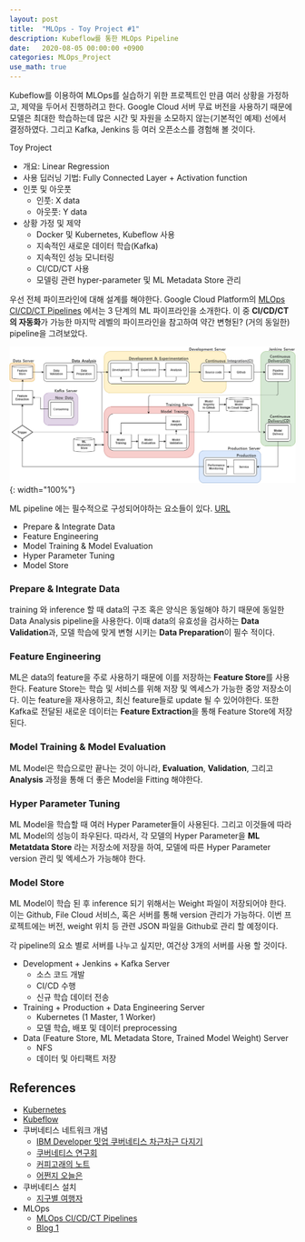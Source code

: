 ```yaml
---
layout: post
title:  "MLOps - Toy Project #1"
description: Kubeflow를 통한 MLOps Pipeline
date:   2020-08-05 00:00:00 +0900
categories: MLOps_Project
use_math: true
---
```


Kubeflow를 이용하여 MLOps를 실습하기 위한 프로젝트인 만큼 여러 상황을 가정하고, 제약을 두어서 진행하려고 한다. Google Cloud 서버 무료 버전을 사용하기 때문에 모델은 최대한 학습하는데 많은 시간 및 자원을 소모하지 않는(기본적인 예제) 선에서 결정하였다. 그리고 Kafka, Jenkins 등 여러 오픈소스를 경험해 볼 것이다.

Toy Project
- 개요: Linear Regression
- 사용 딥러닝 기법: Fully Connected Layer + Activation function
- 인풋 및 아웃풋
    - 인풋: X data
    - 아웃풋: Y data
- 상황 가정 및 제약
    - Docker 및 Kubernetes, Kubeflow 사용
    - 지속적인 새로운 데이터 학습(Kafka)
    - 지속적인 성능 모니터링
    - CI/CD/CT 사용
    - 모델링 관련 hyper-parameter 및 ML Metadata Store 관리

우선 전체 파이프라인에 대해 설계를 해야한다. Google Cloud Platform의 [MLOps CI/CD/CT Pipelines](https://cloud.google.com/solutions/machine-learning/mlops-continuous-delivery-and-automation-pipelines-in-machine-learning) 에서는 3 단계의 ML 파이프라인을 소개한다. 이 중 **CI/CD/CT 의 자동화**가 가능한 마지막 레벨의 파이프라인을 참고하여 약간 변형된? (거의 동일한) pipeline을 그려보았다.

![pipeline](https://raw.githubusercontent.com/byeongjokim/byeongjokim.github.io/master/assets/images/mlops1/pipeline.png){: width="100%"}

ML pipeline 에는 필수적으로 구성되어야하는 요소들이 있다. [URL](https://growingdata.com.au/mlops-ci-cd-for-machine-learning-pipelines-model-deployment-with-kubeflow/?preview=true&_thumbnail_id=5121)
- Prepare & Integrate Data
- Feature Engineering
- Model Training & Model Evaluation
- Hyper Parameter Tuning
- Model Store

### Prepare & Integrate Data
training 와 inference 할 때 data의 구조 혹은 양식은 동일해야 하기 때문에 동일한 Data Analysis pipeline을 사용한다. 이때 data의 유효성을 검사하는 **Data Validation**과, 모델 학습에 맞게 변형 시키는 **Data Preparation**이 필수 적이다.

### Feature Engineering
ML은 data의 feature을 주로 사용하기 때문에 이를 저장하는 **Feature Store**를 사용한다. Feature Store는 학습 및 서비스를 위해 저장 및 엑세스가 가능한 중앙 저장소이다. 이는 feature을 재사용하고, 최신 feature들로 update 될 수 있어야한다. 또한 Kafka로 전달된 새로운 데이터는 **Feature Extraction**을 통해 Feature Store에 저장된다.

### Model Training & Model Evaluation
ML Model은 학습으로만 끝나는 것이 아니라, **Evaluation**, **Validation**, 그리고 **Analysis** 과정을 통해 더 좋은 Model을 Fitting 해야한다.

### Hyper Parameter Tuning
ML Model을 학습할 때 여러 Hyper Parameter들이 사용된다. 그리고 이것들에 따라 ML Model의 성능이 좌우된다. 따라서, 각 모델의 Hyper Parameter을 **ML Metatdata Store** 라는 저장소에 저장을 하여, 모델에 따른 Hyper Parameter version 관리 및 엑세스가 가능해야 한다.

### Model Store
ML Model이 학습 된 후 inference 되기 위해서는 Weight 파일이 저장되어야 한다. 이는 Github, File Cloud 서비스, 혹은 서버를 통해 version 관리가 가능하다. 이번 프로젝트에는 버전, weight 위치 등 관련 JSON 파일을 Github로 관리 할 예정이다.

각 pipeline의 요소 별로 서버를 나누고 싶지만, 여건상 3개의 서버를 사용 할 것이다.
- Development + Jenkins + Kafka Server
    - 소스 코드 개발
    - CI/CD 수행
    - 신규 학습 데이터 전송
- Training + Production + Data Engineering Server
    - Kubernetes (1 Master, 1 Worker)
    - 모델 학습, 배포 및 데이터 preprocessing
- Data (Feature Store, ML Metadata Store, Trained Model Weight) Server
    - NFS
    - 데이터 및 아티팩트 저장

## References
- [Kubernetes](https://kubernetes.io/docs/home/)
- [Kubeflow](https://www.kubeflow.org/docs/)
- 쿠버네티스 네트워크 개념
    - [IBM Developer 밋업 쿠버네티스 차근차근 다지기](https://www.youtube.com/watch?v=l42GttmnnZ4)
    - [쿠버네티스 연구회](https://www.youtube.com/watch?v=q1k_iOB3yig)
    - [커피고래의 노트](https://coffeewhale.com/)
    - [어쩐지 오늘은](https://zzsza.github.io/category/mlops/)
- 쿠버네티스 설치
    - [지구별 여행자](https://www.kangwoo.kr/2020/02/17/pc%EC%97%90-kubeflow-%EC%84%A4%EC%B9%98%ED%95%98%EA%B8%B0-1%EB%B6%80-nvidia-%EB%93%9C%EB%9D%BC%EC%9D%B4%EB%B2%84-docker-%EC%84%A4%EC%B9%98%ED%95%98%EA%B8%B0/)
- MLOps
    - [MLOps CI/CD/CT Pipelines](https://cloud.google.com/solutions/machine-learning/mlops-continuous-delivery-and-automation-pipelines-in-machine-learning)
    - [Blog 1](https://growingdata.com.au/mlops-ci-cd-for-machine-learning-pipelines-model-deployment-with-kubeflow/?preview=true&_thumbnail_id=5121)

